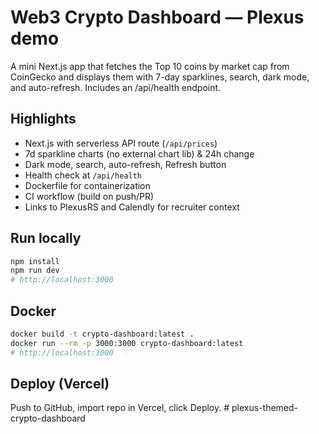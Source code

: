 # Web3 Crypto Dashboard — Plexus demo
A mini Next.js app that fetches the Top 10 coins by market cap from CoinGecko and displays them
with 7-day sparklines, search, dark mode, and auto-refresh. Includes an /api/health endpoint.

## Highlights
- Next.js with serverless API route (`/api/prices`)
- 7d sparkline charts (no external chart lib) & 24h change
- Dark mode, search, auto-refresh, Refresh button
- Health check at `/api/health`
- Dockerfile for containerization
- CI workflow (build on push/PR)
- Links to PlexusRS and Calendly for recruiter context

## Run locally
```bash
npm install
npm run dev
# http://localhost:3000
```

## Docker
```bash
docker build -t crypto-dashboard:latest .
docker run --rm -p 3000:3000 crypto-dashboard:latest
# http://localhost:3000
```

## Deploy (Vercel)
Push to GitHub, import repo in Vercel, click Deploy.
#   p l e x u s - t h e m e d - c r y p t o - d a s h b o a r d  
 